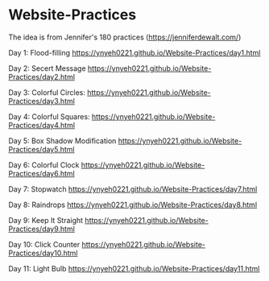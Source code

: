 # Website-Practices

The idea is from Jennifer's 180 practices (https://jenniferdewalt.com/)

Day 1: Flood-filling https://ynyeh0221.github.io/Website-Practices/day1.html

Day 2: Secert Message https://ynyeh0221.github.io/Website-Practices/day2.html

Day 3: Colorful Circles: https://ynyeh0221.github.io/Website-Practices/day3.html

Day 4: Colorful Squares: https://ynyeh0221.github.io/Website-Practices/day4.html

Day 5: Box Shadow Modification https://ynyeh0221.github.io/Website-Practices/day5.html

Day 6: Colorful Clock https://ynyeh0221.github.io/Website-Practices/day6.html

Day 7: Stopwatch https://ynyeh0221.github.io/Website-Practices/day7.html

Day 8: Raindrops https://ynyeh0221.github.io/Website-Practices/day8.html

Day 9: Keep It Straight https://ynyeh0221.github.io/Website-Practices/day9.html

Day 10: Click Counter https://ynyeh0221.github.io/Website-Practices/day10.html

Day 11: Light Bulb https://ynyeh0221.github.io/Website-Practices/day11.html

